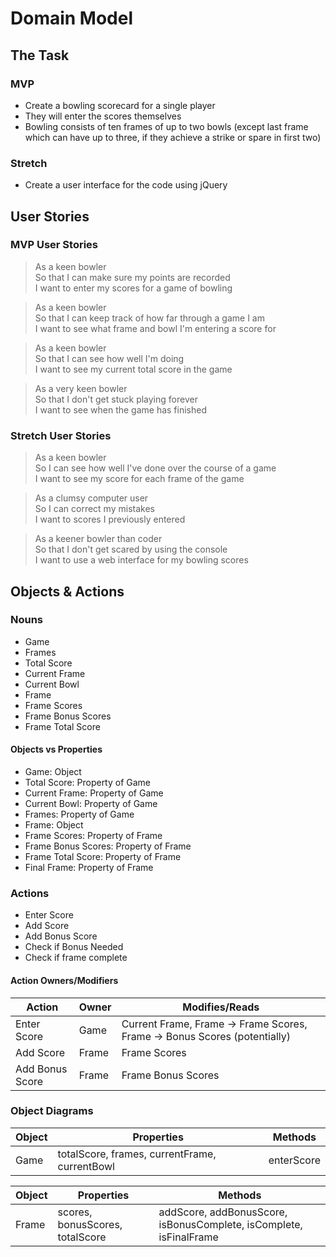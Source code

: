 # Domain Model

## The Task

### MVP
- Create a bowling scorecard for a single player  
- They will enter the scores themselves
- Bowling consists of ten frames of up to two bowls (except last frame which can have up to three, if they achieve a strike or spare in first two)

### Stretch
- Create a user interface for the code using jQuery

## User Stories

### MVP User Stories

>As a keen bowler  
So that I can make sure my points are recorded  
I want to enter my scores for a game of bowling
>

>As a keen bowler  
So that I can keep track of how far through a game I am  
I want to see what frame and bowl I'm entering a score for  
>

>As a keen bowler  
So that I can see how well I'm doing  
I want to see my current total score in the game
>

>As a very keen bowler  
So that I don't get stuck playing forever  
I want to see when the game has finished  
>

### Stretch User Stories

>As a keen bowler  
So I can see how well I've done over the course of a game  
I want to see my score for each frame of the game
>

>As a clumsy computer user  
So I can correct my mistakes  
I want to scores I previously entered
>

>As a keener bowler than coder  
So that I don't get scared by using the console  
I want to use a web interface for my bowling scores
>

## Objects & Actions

### Nouns
- Game
- Frames
- Total Score
- Current Frame
- Current Bowl
- Frame
- Frame Scores
- Frame Bonus Scores
- Frame Total Score  

#### Objects vs Properties
- Game: Object
- Total Score: Property of Game
- Current Frame: Property of Game
- Current Bowl: Property of Game
- Frames: Property of Game
- Frame: Object
- Frame Scores: Property of Frame
- Frame Bonus Scores: Property of Frame
- Frame Total Score: Property of Frame
- Final Frame: Property of Frame

### Actions
- Enter Score
- Add Score
- Add Bonus Score
- Check if Bonus Needed
- Check if frame complete

#### Action Owners/Modifiers

Action    |    Owner     | Modifies/Reads  
----------|--------------|---------------
Enter Score | Game       | Current Frame, Frame -> Frame Scores, Frame -> Bonus Scores (potentially)
Add Score | Frame       | Frame Scores
Add Bonus Score | Frame       | Frame Bonus Scores

### Object Diagrams

Object     |   Properties      |   Methods   
----------|-------------------|--------------
Game      | totalScore, frames, currentFrame, currentBowl | enterScore

Object     |   Properties      |   Methods   
----------|-------------------|--------------
Frame      | scores, bonusScores, totalScore | addScore, addBonusScore, isBonusComplete, isComplete, isFinalFrame
